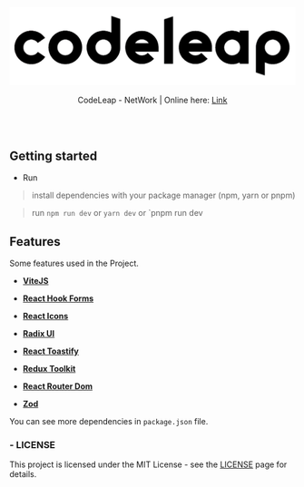 <p align="center">
  <a href="https://opensource.org/licenses/MIT">
    <img src="./src/assets/logo.svg" alt="License MIT">
  </a>
</p>

<p align="center">CodeLeap - NetWork | Online here: <a href="https://codeleap.netlify.app/">Link</a></p>

<br />
<br />

## Getting started

- Run

> install dependencies with your package manager (npm, yarn or pnpm)

> run `npm run dev` or `yarn dev` or `pnpm run dev

## Features

[//]: # "Add the features of your project here:"

Some features used in the Project.

- **<a href="https://vitejs.dev/" target="_blank">ViteJS</a>**

- **<a href="https://react-hook-form.com/" target="_blank">React Hook Forms</a>**

- **<a href="https://www.npmjs.com/package/react-icons" target="\_blank">React Icons</a>**

- **<a href="https://www.radix-ui.com/" target="_blank">Radix UI</a>**

- **<a href="https://www.npmjs.com/package/react-toastify" target="_blank">React Toastify</a>**

- **<a href="https://redux-toolkit.js.org//" target="_blank">Redux Toolkit</a>**

- **<a href="https://reactrouter.com/en/main" target="_blank">React Router Dom</a>**

- **<a href="https://zod.dev/" target="_blank">Zod</a>**

You can see more dependencies in `package.json` file.

### - LICENSE

This project is licensed under the MIT License - see the <a href="https://opensource.org/licenses/MIT" target="_blank">LICENSE</a> page for details.
